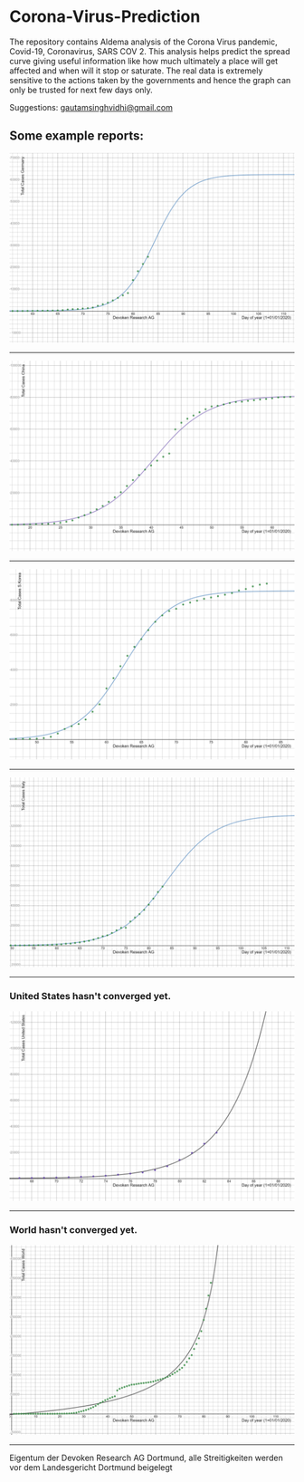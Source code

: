 # Corona-Virus-Prediction
The repository contains Aldema analysis of the Corona Virus pandemic, Covid-19, Coronavirus, SARS COV 2. This analysis helps predict the spread curve giving useful information like how much ultimately a place will get affected and when will it stop or saturate. The real data is extremely sensitive to the actions taken by the governments and hence the graph can only be trusted for next few days only.

Suggestions: gautamsinghvidhi@gmail.com

## Some example reports:
![](Germany/Germany_aldema2_2400x1600.png)

<hr>

![](China/China_aldema2_2400x1600.png)

<hr>

![](South_Korea/South_korea_aldema2_2400x1600.png)

<hr>

![](Italy/Italy_aldema2_2400x1600.png)

<hr>

### United States hasn't converged yet.
![](United_States/United_States_aldema2_2400x1600.png)

<hr>

### World hasn't converged yet.
![](World/World_aldema2_2400x1600.png)

<hr>
Eigentum der Devoken Research AG Dortmund, alle Streitigkeiten werden vor dem Landesgericht Dortmund beigelegt